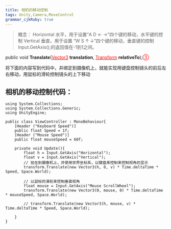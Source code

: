 ```yaml
---
title: 相机的移动控制
tags: Unity,Camera,MoveControl
grammar_cjkRuby: true
---
```


> 概念：
Horizontal 水平，用于设置“A D ← →”四个键的移动，水平键的控制
Vertical 垂直，用于设置 “W S ↑ ↓”四个键的移动，垂直键的控制
Input.GetAxis();的返回值在-1到1之间。

public void **Translate**([<font color = red >Vector3</font>](https://docs.unity3d.com/ScriptReference/Vector3.html) **translation**, [<font color = red>Transform</font>](https://docs.unity3d.com/ScriptReference/Transform.html) **relativeTo**);<font color = red>③</font>

将下面的内容写到代码中，并绑定到摄像机上，就能实现用键盘控制镜头的前后左右移动，用鼠标的滑轮控制镜头的上下移动
## 相机的移动控制代码：
```csharp?linenums
using System.Collections;
using System.Collections.Generic;
using UnityEngine;

public class ViewController : MonoBehaviour{
    [Header ("Keyboard Speed")]
    public float Speed = 1f;
    [Header ("Mouse Speed")]
    public float mouseSpeed = 60f;
    
    private void Update(){
        float h = Input.GetAxis("Horizontal");
        float v = Input.GetAxis("Vertical");
        // 挂在到摄像机上，并使用世界坐标系，以键盘来控制来控制视角的显示
        transform.Translate(new Vector3(h, 0, v) * Time.deltaTime * Speed, Space.World); 
        
        // 以鼠标的滑轮来控制垂直视角
        float mouse = Input.GetAxis("Mouse ScrollWheel");
        transform.Translate(new Vector3(0, mouse, 0) * Time.deltaTime * mouseSpeed, Space.World);
        
        // transform.Translate(new Vector3(h, mouse, v) * Time.deltaTime * Speed, Space.World);

    }
}
```